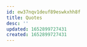 ```yaml
---
id: ew37nqv1deuf89eswkxhh8f
title: Quotes
desc: ''
updated: 1652899727431
created: 1652899727431
---
```


